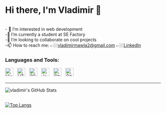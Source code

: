 # Hi there, I'm Vladimir 👋 

<br/>- 👀 I’m interested in web development
<br/>-🌱 I’m currently a student at SE Factory
<br/>-💞️ I’m looking to collaborate on cool projects
<br/>-📫 How to reach me: 👉🏼vladimirmawla2@gmail.com 👉🏼[LinkedIn]   



### Languages and Tools:

<img align="left" alt="Visual Studio Code" width="26px" src="https://cdn.jsdelivr.net/gh/devicons/devicon/icons/vscode/vscode-original.svg" style="padding-right:10px;" />
<img align="left" alt="HTML5" width="26px" src="https://cdn.jsdelivr.net/gh/devicons/devicon/icons/html5/html5-original.svg" style="padding-right:10px;" />
<img align="left" alt="CSS3" width="26px" src="https://cdn.jsdelivr.net/gh/devicons/devicon/icons/css3/css3-original.svg" style="padding-right:10px;" />
<img align="left" alt="JavaScript" width="26px" src="https://cdn.jsdelivr.net/gh/devicons/devicon/icons/javascript/javascript-original.svg" style="padding-right:10px;" />
<img align="left" alt="Git" width="26px" src="https://cdn.jsdelivr.net/gh/devicons/devicon/icons/git/git-original.svg" style="padding-right:10px;" />
<img align="left" alt="GitHub" width="26px" src="https://cdn3.iconfinder.com/data/icons/inficons/512/github.png" style="padding-right:10px;" />


<br/>
<br/>

---



  <img align="left" alt="vladimir's GitHub Stats" src="https://github-readme-stats.vercel.app/api?username=vladimir-mawla&show_icons=true&hide_border=true" />
  
 <br/>
 <br/>
 
 [![Top Langs](https://github-readme-stats.vercel.app/api/top-langs/?username=anuraghazra)](https://github.com/anuraghazra/github-readme-stats)




[LinkedIn]: https://www.linkedin.com/in/vladimir-mawla-4a9a0b152
